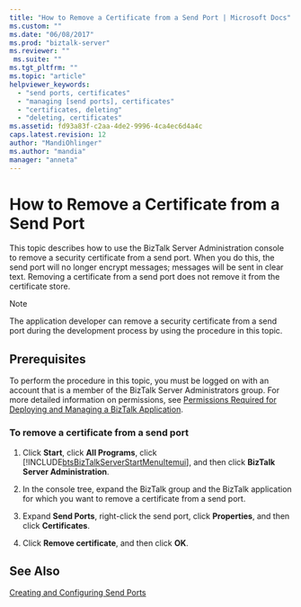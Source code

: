 ```yaml
---
title: "How to Remove a Certificate from a Send Port | Microsoft Docs"
ms.custom: ""
ms.date: "06/08/2017"
ms.prod: "biztalk-server"
ms.reviewer: ""
 ms.suite: ""
ms.tgt_pltfrm: ""
ms.topic: "article"
helpviewer_keywords: 
  - "send ports, certificates"
  - "managing [send ports], certificates"
  - "certificates, deleting"
  - "deleting, certificates"
ms.assetid: fd93a83f-c2aa-4de2-9996-4ca4ec6d4a4c
caps.latest.revision: 12
author: "MandiOhlinger"
ms.author: "mandia"
manager: "anneta"
---
```

# How to Remove a Certificate from a Send Port
This topic describes how to use the BizTalk Server Administration console to remove a security certificate from a send port. When you do this, the send port will no longer encrypt messages; messages will be sent in clear text. Removing a certificate from a send port does not remove it from the certificate store.  
  
> [!NOTE]
>  The application developer can remove a security certificate from a send port during the development process by using the procedure in this topic.  
  
## Prerequisites  
 To perform the procedure in this topic, you must be logged on with an account that is a member of the BizTalk Server Administrators group. For more detailed information on permissions, see [Permissions Required for Deploying and Managing a BizTalk Application](../core/permissions-required-for-deploying-and-managing-a-biztalk-application.md).  
  
### To remove a certificate from a send port  
  
1.  Click **Start**, click **All Programs**, click [!INCLUDE[btsBizTalkServerStartMenuItemui](../includes/btsbiztalkserverstartmenuitemui-md.md)], and then click **BizTalk Server Administration**.  
  
2.  In the console tree, expand the BizTalk group and the BizTalk application for which you want to remove a certificate from a send port.  
  
3.  Expand **Send Ports**, right-click the send port, click **Properties**, and then click **Certificates**.  
  
4.  Click **Remove certificate**, and then click **OK**.  
  
## See Also  
 [Creating and Configuring Send Ports](../core/creating-and-configuring-send-ports.md)